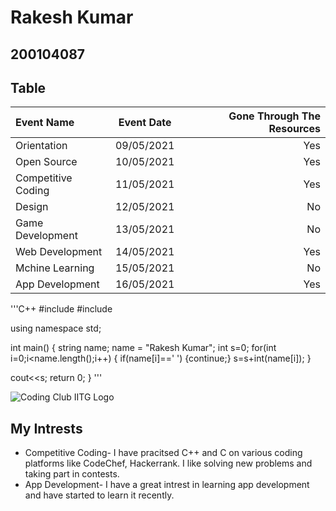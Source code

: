 # Rakesh Kumar
## 200104087

## Table

| Event Name         | Event Date   | Gone Through The Resources   |
| :----------        | :----------: | ---------------------------: |
| Orientation        | 09/05/2021   | Yes                          |
| Open Source        | 10/05/2021   | Yes                          |
| Competitive Coding | 11/05/2021   | Yes                          |
| Design             | 12/05/2021   | No                           |
| Game Development   | 13/05/2021   | No                           |
| Web Development    | 14/05/2021   | Yes                          |
| Mchine Learning    | 15/05/2021   | No                           |
| App Development    | 16/05/2021   | Yes                          |


'''C++
#include <iostream>
#include <string>

using namespace std;

int main()
{
  string name;
  name = "Rakesh Kumar";
  int s=0;
  for(int i=0;i<name.length();i++)
  {
     if(name[i]==' ')
     	{continue;}
     s=s+int(name[i]);
  }

  cout<<s;
  return 0;
}
'''

![Coding Club IITG Logo](https://raw.githubusercontent.com/codingiitg/open_source_submission/main/coding-club%20logo.png)

## My Intrests
* Competitive Coding- I have pracitsed C++ and C on various coding platforms like CodeChef, Hackerrank. I like solving new problems and taking part in contests.
* App Development- I have a great intrest in learning app development and have started to learn it recently.
